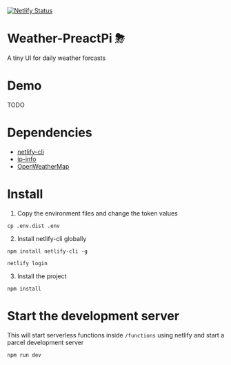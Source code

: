 [![Netlify Status](https://api.netlify.com/api/v1/badges/562047c7-56cd-4d48-9682-6894a84fad6e/deploy-status)](https://app.netlify.com/sites/peaceful-northcutt-240a94/deploys)

# Weather-PreactPi ⛈

A tiny UI for daily weather forcasts

# Demo

TODO

# Dependencies

- [netlify-cli](https://docs.netlify.com/cli/get-started/#installation)
- [ip-info](https://ipinfo.io/)
- [OpenWeatherMap](https://openweathermap.org/)

# Install

1. Copy the environment files and change the token values

```
cp .env.dist .env
```

2. Install netlify-cli globally

```
npm install netlify-cli -g

netlify login
```

3. Install the project
```
npm install
```

# Start the development server

This will start serverless functions inside `/functions` using netlify and start a parcel development server

```
npm run dev
```
